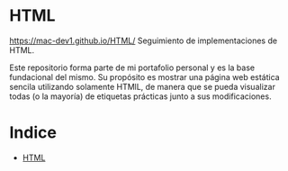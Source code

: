 # HTML
https://mac-dev1.github.io/HTML/
Seguimiento de implementaciones de HTML.

Este repositorio forma parte de mi portafolio personal y es la base fundacional del mismo. Su propósito es mostrar una página web estática sencila utilizando solamente HTMlL, de manera que se pueda visualizar todas (o la mayoría) de etiquetas prácticas junto a sus modificaciones.

# Indice

-  [HTML](https://mac-dev1.github.io/HTML/)
